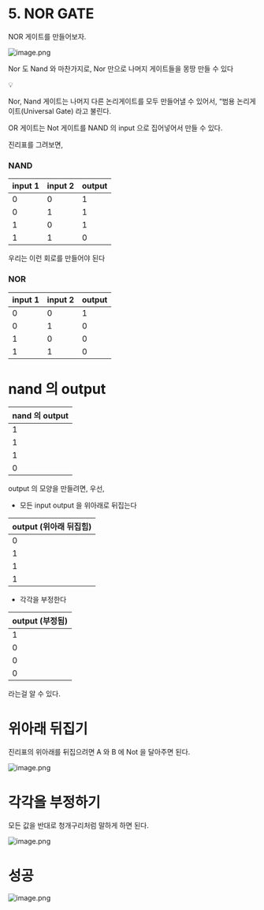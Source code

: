 # 5. NOR GATE

NOR 게이트를 만들어보자.

![image.png](/images/2_NOR_GATE/image.png)

Nor 도 Nand 와 마찬가지로, Nor 만으로 나머지 게이트들을 몽땅 만들 수 있다


💡

Nor, Nand 게이트는 나머지 다른 논리게이트를 모두 만들어낼 수 있어서, “범용 논리게이트(Universal Gate) 라고 불린다. 



OR 게이트는 Not 게이트를 NAND 의 input 으로 집어넣어서 만들 수 있다.

진리표를 그려보면, 

### NAND

| input 1 | input 2 | output |
| --- | --- | --- |
| 0 | 0 | 1 |
| 0 | 1 | 1 |
| 1 | 0 | 1 |
| 1 | 1 | 0 |

우리는 이런 회로를 만들어야 된다

### NOR

| input 1 | input 2 | output |
| --- | --- | --- |
| 0 | 0 | 1 |
| 0 | 1 | 0 |
| 1 | 0 | 0 |
| 1 | 1 | 0 |

# nand 의 output

| nand 의 output |
| --- |
| 1 |
| 1 |
| 1 |
| 0 |

output 의 모양을 만들려면, 우선, 

- 모든 input output 을 위아래로 뒤집는다

| output (위아래 뒤집힘) |
| --- |
| 0 |
| 1 |
| 1 |
| 1 |
- 각각을 부정한다

| output (부정됨) |
| --- |
| 1 |
| 0 |
| 0 |
| 0 |

라는걸 알 수 있다.

# 위아래 뒤집기

진리표의 위아래를 뒤집으려면 A 와 B 에 Not 을 달아주면 된다.

![image.png](/images/2_NOR_GATE/image_1.png)

# 각각을 부정하기

모든 값을 반대로 청개구리처럼 말하게 하면 된다.

![image.png](/images/2_NOR_GATE/image_2.png)

# 성공

![image.png](/images/2_NOR_GATE/image_3.png)